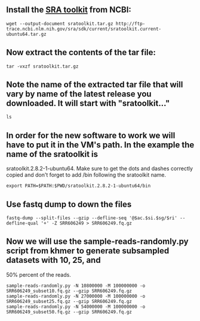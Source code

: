 ## Install the [SRA toolkit](https://www.ncbi.nlm.nih.gov/books/NBK158900/) from NCBI:
```
wget --output-document sratoolkit.tar.gz http://ftp-trace.ncbi.nlm.nih.gov/sra/sdk/current/sratoolkit.current-ubuntu64.tar.gz 
```
## Now extract the contents of the tar file:
```
tar -vxzf sratoolkit.tar.gz
```
## Note the name of the extracted tar file that will vary by name of the latest release you downloaded. It will start with "sratoolkit..."
```
ls
```
## In order for the new software to work we will have to put it in the VM's path. In the example the name of the sratoolkit is 
sratoolkit.2.8.2-1-ubuntu64. Make sure to get the dots and dashes correctly copied and don't forget to add /bin following the 
sratoolkit name.
```
export PATH=$PATH:$PWD/sratoolkit.2.8.2-1-ubuntu64/bin
```
## Use fastq dump to down the files
```
fastq-dump --split-files --gzip --defline-seq '@$ac.$si.$sg/$ri' --defline-qual '+' -Z SRR606249 > SRR606249.fq.gz
```
## Now we will use the sample-reads-randomly.py script from khmer to generate subsampled datasets with 10, 25, and 
50% percent of the reads.
```
sample-reads-randomly.py -N 10800000 -M 100000000 -o SRR606249_subset10.fq.gz --gzip SRR606249.fq.gz
sample-reads-randomly.py -N 27000000 -M 100000000 -o SRR606249_subset25.fq.gz --gzip SRR606249.fq.gz
sample-reads-randomly.py -N 54000000 -M 100000000 -o SRR606249_subset50.fq.gz --gzip SRR606249.fq.gz
```
